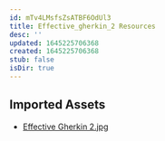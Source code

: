 ```yaml
---
id: mTv4LMsfsZsATBF6OdUl3
title: Effective_gherkin_2 Resources
desc: ''
updated: 1645225706368
created: 1645225706368
stub: false
isDir: true
---
```

## Imported Assets
- [Effective Gherkin 2.jpg](/assets/effective-gherkin-2.jpg)

